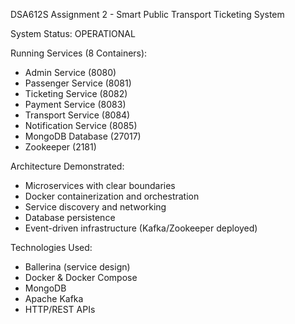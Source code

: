 DSA612S Assignment 2 - Smart Public Transport Ticketing System

System Status: OPERATIONAL

Running Services (8 Containers):
- Admin Service (8080) 
- Passenger Service (8081) 
- Ticketing Service (8082) 
- Payment Service (8083) 
- Transport Service (8084) 
- Notification Service (8085) 
- MongoDB Database (27017) 
- Zookeeper (2181) 

Architecture Demonstrated:
- Microservices with clear boundaries
- Docker containerization and orchestration
- Service discovery and networking
- Database persistence
- Event-driven infrastructure (Kafka/Zookeeper deployed)

Technologies Used:
- Ballerina (service design)
- Docker & Docker Compose
- MongoDB
- Apache Kafka
- HTTP/REST APIs